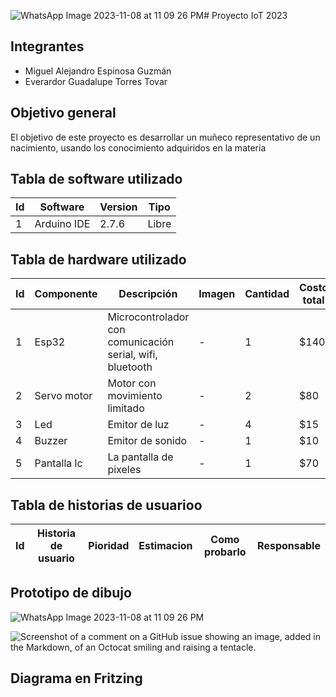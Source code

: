 ![WhatsApp Image 2023-11-08 at 11 09 26 PM](https://github.com/liandro98/Personaje_IoT/assets/138241687/d3864a72-4709-4022-a403-b860eeacec3d)# Proyecto IoT 2023
## Integrantes
* Miguel Alejandro Espinosa Guzmán
* Everardor Guadalupe Torres Tovar
## Objetivo general
El objetivo de este proyecto es desarrollar un muñeco representativo de un nacimiento, usando los conocimiento adquiridos en la materia
## Tabla de software utilizado
| Id | Software | Version | Tipo |
|-|-|-|-|
|1|Arduino IDE| 2.7.6|Libre|


## Tabla de hardware utilizado
| Id | Componente | Descripción | Imagen | Cantidad | Costo total |
|-|-|-|-|-|-|
|1|Esp32|Microcontrolador con comunicación serial, wifi, bluetooth| - |1|$140|
|2|Servo motor|Motor con movimiento limitado| - |2|$80|
|3|Led|Emitor de luz| - |4|$15|
|4|Buzzer|Emitor de sonido| - |1|$10|
|5|Pantalla lc|La pantalla de pixeles| - |1|$70|

## Tabla de historias de usuarioo
|Id|Historia de usuario|Pioridad|Estimacion|Como probarlo|Responsable|
|-|-|-|-|-|-|

## Prototipo de dibujo
![WhatsApp Image 2023-11-08 at 11 09 26 PM](https://github.com/liandro98/Personaje_IoT/assets/138241687/8940511e-bdb7-4219-8af4-d8b751b5427b)

![Screenshot of a comment on a GitHub issue showing an image, added in the Markdown, of an Octocat smiling and raising a tentacle.](https://myoctocat.com/assets/images/base-octocat.svg)

## Diagrama en Fritzing
